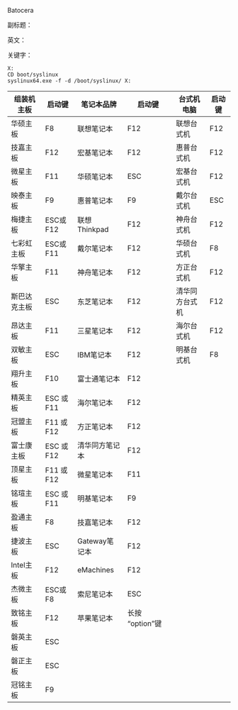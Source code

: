 Batocera

副标题：

英文：

关键字：







```
X:
CD boot/syslinux
syslinux64.exe -f -d /boot/syslinux/ X:
```







| 组装机主板   | 启动键     | 笔记本品牌     | 启动键          | 台式机电脑     | 启动键 |
| ------------ | ---------- | -------------- | --------------- | -------------- | ------ |
| 华硕主板     | F8         | 联想笔记本     | F12             | 联想台式机     | F12    |
| 技嘉主板     | F12        | 宏基笔记本     | F12             | 惠普台式机     | F12    |
| 微星主板     | F11        | 华硕笔记本     | ESC             | 宏基台式机     | F12    |
| 映泰主板     | F9         | 惠普笔记本     | F9              | 戴尔台式机     | ESC    |
| 梅捷主板     | ESC或F12   | 联想 Thinkpad  | F12             | 神舟台式机     | F12    |
| 七彩虹主板   | ESC或F11   | 戴尔笔记本     | F12             | 华硕台式机     | F8     |
| 华擎主板     | F11        | 神舟笔记本     | F12             | 方正台式机     | F12    |
| 斯巴达克主板 | ESC        | 东芝笔记本     | F12             | 清华同方台式机 | F12    |
| 昂达主板     | F11        | 三星笔记本     | F12             | 海尔台式机     | F12    |
| 双敏主板     | ESC        | IBM笔记本      | F12             | 明基台式机     | F8     |
| 翔升主板     | F10        | 富士通笔记本   | F12             |                |        |
| 精英主板     | ESC 或 F11 | 海尔笔记本     | F12             |                |        |
| 冠盟主板     | F11 或 F12 | 方正笔记本     | F12             |                |        |
| 富士康主板   | ESC 或 F12 | 清华同方笔记本 | F12             |                |        |
| 顶星主板     | F11 或 F12 | 微星笔记本     | F11             |                |        |
| 铭瑄主板     | ESC 或 F11 | 明基笔记本     | F9              |                |        |
| 盈通主板     | F8         | 技嘉笔记本     | F12             |                |        |
| 捷波主板     | ESC        | Gateway笔记本  | F12             |                |        |
| Intel主板    | F12        | eMachines      | F12             |                |        |
| 杰微主板     | ESC或F8    | 索尼笔记本     | ESC             |                |        |
| 致铭主板     | F12        | 苹果笔记本     | 长按 “option”键 |                |        |
| 磐英主板     | ESC        |                |                 |                |        |
| 磐正主板     | ESC        |                |                 |                |        |
| 冠铭主板     | F9         |                |                 |                |        |